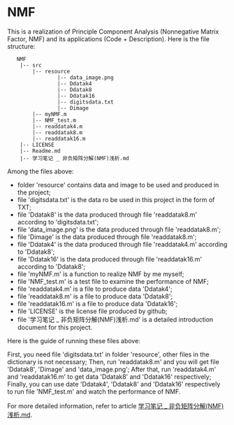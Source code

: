 # NMF

This is a realization of Principle Component Analysis (Nonnegative Matrix Factor, NMF) and its applications (Code + Description). Here is the file structure:

```
   NMF
    |-- src
        |-- resource
                |-- data_image.png
                |-- Ddatak4
                |-- Ddatak8
                |-- Ddatak16
                |-- digitsdata.txt
                |-- Dimage
        |-- myNMF.m
        |-- NMF_test.m
        |-- readdatak4.m
        |-- readdatak8.m
        |-- readdatak16.m
    |-- LICENSE
    |-- Readme.md
    |-- 学习笔记 _ 非负矩阵分解(NMF)浅析.md
```
Among the files above:
- folder 'resource' contains data and image to be used and produced in the project;
- file 'digitsdata.txt' is the data ro be used in this project in the form of TXT;
- file 'Ddatak8' is the data produced through file 'readdatak8.m' according to 'digitsdata.txt';
- file 'data_image.png' is the data produced through file 'readdatak8.m';
- file 'Dimage' is the data produced through file 'readdatak8.m';
- file 'Ddatak4' is the data produced through file 'readdatak4.m' according to 'Ddatak8';
- file 'Ddatak16' is the data produced through file 'readdatak16.m' according to 'Ddatak8';
- file 'myNMF.m' is a function to realize NMF by me myself;
- file 'NMF_test.m' is a test file to examine the performance of NMF;
- file 'readdatak4.m' is a file to produce data 'Ddatak4';
- file 'readdatak8.m' is a file to produce data 'Ddatak8';
- file 'readdatak16.m' is a file to produce data 'Ddatak16';
- file 'LICENSE' is the license file produced by github;
- file '学习笔记 _ 非负矩阵分解(NMF)浅析.md' is a detailed introduction document for this project. 

Here is the guide of running these files above:

First, you need file 'digitsdata.txt' in folder 'resource', other files in the dictionary is not necessary;
Then, run 'readdatak8.m' and you will get file 'Ddatak8', 'Dimage' and 'data_image.png';
After that, run 'readdatak4.m' and 'readdatak16.m' to get data 'Ddatak8' and 'Ddatak16' respectively;
Finally, you can use date 'Ddatak4', 'Ddatak8' and 'Ddatak16' respectively to run file 'NMF_test.m' and watch the performance of NMF.



For more detailed information, refer to article [学习笔记 _ 非负矩阵分解(NMF)浅析.md](https://github.com/chentianyangWHU/NMF/blob/master/%E5%AD%A6%E4%B9%A0%E7%AC%94%E8%AE%B0%20_%20%E9%9D%9E%E8%B4%9F%E7%9F%A9%E9%98%B5%E5%88%86%E8%A7%A3(NMF)%E6%B5%85%E6%9E%90.md).
